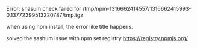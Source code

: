Error: shasum check failed for /tmp/npm-1316662414557/1316662415993-0.13772299513220787/tmp.tgz

when using npm install, the error like title happens.

solved the sashum issue with npm set registry https://registry.npmjs.org/
